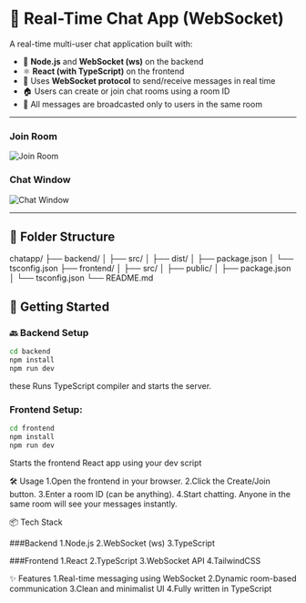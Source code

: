 # 💬 Real-Time Chat App (WebSocket)

A real-time multi-user chat application built with:

- 🔧 **Node.js** and **WebSocket (ws)** on the backend  
- ⚛️ **React (with TypeScript)** on the frontend  
- 🔌 Uses **WebSocket protocol** to send/receive messages in real time  
- 🏠 Users can create or join chat rooms using a room ID  
- 📡 All messages are broadcasted only to users in the same room  

-------------------------------------



### Join Room
![Join Room](./assets/join_room.png)

### Chat Window
![Chat Window](./assets/chat_ui.png)

---

## 📁 Folder Structure
chatapp/
├── backend/
│ ├── src/
│ ├── dist/
│ ├── package.json
│ └── tsconfig.json
├── frontend/
│ ├── src/
│ ├── public/
│ ├── package.json
│ └── tsconfig.json
└── README.md
## 🚀 Getting Started

### 🔙 Backend Setup

```bash
cd backend
npm install
npm run dev
```
these Runs TypeScript compiler and starts the server.


### Frontend Setup:
``` bash
cd frontend
npm install
npm run dev
```
Starts the frontend React app using your dev script

🛠️ Usage
1.Open the frontend in your browser.
2.Click the Create/Join button.
3.Enter a room ID (can be anything).
4.Start chatting. Anyone in the same room will see your messages instantly.

📦 Tech Stack

###Backend
1.Node.js
2.WebSocket (ws)
3.TypeScript

###Frontend
1.React
2.TypeScript
3.WebSocket API
4.TailwindCSS 

✨ Features
1.Real-time messaging using WebSocket
2.Dynamic room-based communication
3.Clean and minimalist UI
4.Fully written in TypeScript
